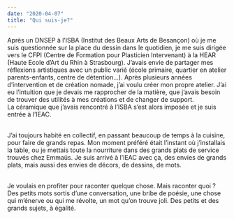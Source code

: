 ```yaml
---
date: "2020-04-07"
title: "Qui suis-je?"
---
```


Après un DNSEP à l’ISBA (Institut des Beaux Arts de Besançon) où je me suis questionnée sur la place du dessin dans le quotidien, je me suis dirigée vers le CFPI (Centre de Formation pour Plasticien Intervenant) à la HEAR (Haute Ecole d’Art du Rhin à Strasbourg). J’avais envie de partager mes réflexions artistiques avec un public varié (école primaire, quartier en atelier parents-enfants, centre de détention...). Après plusieurs années d’intervention et de création nomade, j’ai voulu créer mon propre atelier. J’ai eu l’intuition que je devais me rapprocher de la matière, que j’avais besoin de trouver des utilités à mes créations et de changer de support.</br>
La céramique que j’avais rencontré à l’ISBA s’est alors imposée et je suis entrée à l’IEAC.</br></br>

J’ai toujours habité en collectif, en passant beaucoup de temps à la cuisine, pour faire de grands repas. Mon moment préféré était l’instant où j’installais la table, ou je mettais toute la nourriture dans des grands plats de service trouvés chez Emmaüs. Je suis arrivé à l’IEAC avec ça, des envies de grands plats, mais aussi des envies de décors, de dessins, de mots.</br></br>

Je voulais en profiter pour raconter quelque chose. Mais raconter quoi ? Des petits mots sortis d’une conversation, une bribe de poésie, une chose qui m’énerve ou qui me révolte, un mot qu’on trouve joli. Des petits et des grands sujets, à égalité.</br>
